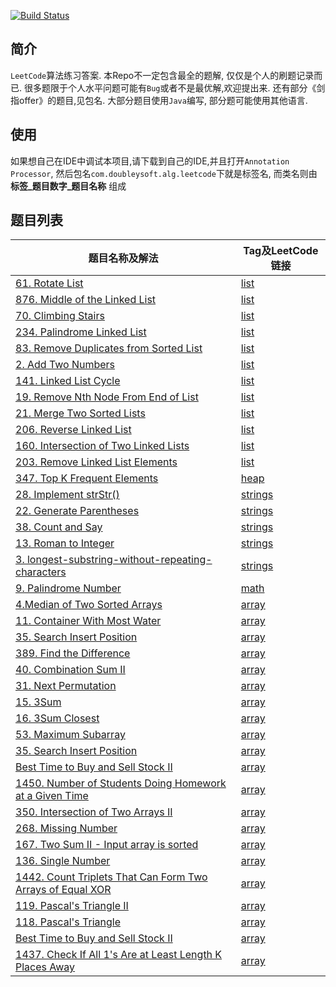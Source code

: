 
[![Build Status](https://travis-ci.org/AngusLean/leetcode_practice.svg?branch=master)](https://travis-ci.org/AngusLean/leetcode_practice)
## 简介
`LeetCode`算法练习答案. 本Repo不一定包含最全的题解, 仅仅是个人的刷题记录而已.
很多题限于个人水平问题可能有`Bug`或者不是最优解,欢迎提出来.
还有部分《剑指offer》的题目,见包名.
大部分题目使用`Java`编写, 部分题可能使用其他语言.

## 使用
如果想自己在IDE中调试本项目,请下载到自己的IDE,并且打开`Annotation Processor`,
然后包名`com.doubleysoft.alg.leetcode`下就是标签名, 而类名则由 **标签_题目数字_题目名称**
组成


## 题目列表

|题目名称及解法|Tag及LeetCode链接|
|---|----|
|[61. Rotate List](https://github.com/AngusLean/leetcode_practice/blob/master/src/main/java/com/doubleysoft/alg/leetcode/list/List_61_RotateList.java)|[list](https://leetcode.com/problems/rotate-list/) |
|[876. Middle of the Linked List](https://github.com/AngusLean/leetcode_practice/blob/master/src/main/java/com/doubleysoft/alg/leetcode/list/List_876_MiddleoftheLinkedList.java)|[list](https://leetcode.com/problems/middle-of-the-linked-list/) |
|[70. Climbing Stairs](https://github.com/AngusLean/leetcode_practice/blob/master/src/main/java/com/doubleysoft/alg/leetcode/list/List_70_ClimbingStairs.java)|[list](https://leetcode.com/problems/climbing-stairs/) |
|[234. Palindrome Linked List](https://github.com/AngusLean/leetcode_practice/blob/master/src/main/java/com/doubleysoft/alg/leetcode/list/List_234_PalindromeList.java)|[list](https://leetcode.com/problems/palindrome-linked-list/) |
|[83. Remove Duplicates from Sorted List](https://github.com/AngusLean/leetcode_practice/blob/master/src/main/java/com/doubleysoft/alg/leetcode/list/List_83_RemoveDuplicatesfromSortedList.java)|[list](https://leetcode.com/problems/remove-duplicates-from-sorted-list/) |
|[2. Add Two Numbers](https://github.com/AngusLean/leetcode_practice/blob/master/src/main/java/com/doubleysoft/alg/leetcode/list/List_02_AddTwoNumbers.java)|[list](https://leetcode.com/problems/add-two-numbers/) |
|[141. Linked List Cycle](https://github.com/AngusLean/leetcode_practice/blob/master/src/main/java/com/doubleysoft/alg/leetcode/list/List_141_LinkedListCycle.java)|[list](https://leetcode.com/problems/linked-list-cycle/) |
|[19. Remove Nth Node From End of List](https://github.com/AngusLean/leetcode_practice/blob/master/src/main/java/com/doubleysoft/alg/leetcode/list/List_19_RemoveNthNodeFromEndofList.java)|[list](https://leetcode.com/problems/remove-nth-node-from-end-of-list/) |
|[21. Merge Two Sorted Lists](https://github.com/AngusLean/leetcode_practice/blob/master/src/main/java/com/doubleysoft/alg/leetcode/list/List_21_MergeTwoSortedLists.java)|[list](https://leetcode.com/problems/merge-two-sorted-lists/) |
|[206. Reverse Linked List](https://github.com/AngusLean/leetcode_practice/blob/master/src/main/java/com/doubleysoft/alg/leetcode/list/List_206_ReverseLinkedList.java)|[list](https://leetcode.com/problems/reverse-linked-list/) |
|[160. Intersection of Two Linked Lists](https://github.com/AngusLean/leetcode_practice/blob/master/src/main/java/com/doubleysoft/alg/leetcode/list/List_160_IntersectionofTwoLinkedLists.java)|[list](https://leetcode.com/problems/intersection-of-two-linked-lists/) |
|[203. Remove Linked List Elements](https://github.com/AngusLean/leetcode_practice/blob/master/src/main/java/com/doubleysoft/alg/leetcode/list/List_203_RemoveLinkedListElements.java)|[list](https://leetcode.com/problems/remove-linked-list-elements/) |
|[347. Top K Frequent Elements](https://github.com/AngusLean/leetcode_practice/blob/master/src/main/java/com/doubleysoft/alg/leetcode/heap/QA_347_TopKFrequentElements.java)|[heap](https://leetcode.com/problems/top-k-frequent-elements/) |
|[28. Implement strStr()](https://github.com/AngusLean/leetcode_practice/blob/master/src/main/java/com/doubleysoft/alg/leetcode/strings/String_28_strStr.java)|[strings](https://leetcode.com/problems/implement-strstr/submissions/) |
|[22. Generate Parentheses](https://github.com/AngusLean/leetcode_practice/blob/master/src/main/java/com/doubleysoft/alg/leetcode/strings/String_22_GenerateParentheses.java)|[strings](https://leetcode.com/problems/generate-parentheses/) |
|[38. Count and Say](https://github.com/AngusLean/leetcode_practice/blob/master/src/main/java/com/doubleysoft/alg/leetcode/strings/String_38_CountAndSay.java)|[strings](https://leetcode.com/problems/count-and-say/) |
|[13. Roman to Integer](https://github.com/AngusLean/leetcode_practice/blob/master/src/main/java/com/doubleysoft/alg/leetcode/strings/String_13_RomantoInteger.java)|[strings](https://leetcode.com/problems/roman-to-integer/) |
|[3. longest-substring-without-repeating-characters](https://github.com/AngusLean/leetcode_practice/blob/master/src/main/java/com/doubleysoft/alg/leetcode/strings/String_3_LongestSubstringTest.java)|[strings](https://leetcode.com/problems/longest-substring-without-repeating-characters/) |
|[9. Palindrome Number](https://github.com/AngusLean/leetcode_practice/blob/master/src/main/java/com/doubleysoft/alg/leetcode/math/Math_9_PalindromeNumber.java)|[math](https://leetcode.com/problems/palindrome-number/submissions/) |
|[4.Median of Two Sorted Arrays](https://github.com/AngusLean/leetcode_practice/blob/master/src/main/java/com/doubleysoft/alg/leetcode/array/Array_4_MedianOfTwoSortedArrays.java)|[array](https://leetcode.com/problems/median-of-two-sorted-arrays/) |
|[11. Container With Most Water](https://github.com/AngusLean/leetcode_practice/blob/master/src/main/java/com/doubleysoft/alg/leetcode/array/Array_11_ContainerWithMostWater.java)|[array](https://leetcode.com/problems/container-with-most-water/) |
|[35. Search Insert Position](https://github.com/AngusLean/leetcode_practice/blob/master/src/main/java/com/doubleysoft/alg/leetcode/array/Array_35_SearchInsertPosition.java)|[array](https://leetcode.com/problems/search-insert-position/) |
|[389. Find the Difference](https://github.com/AngusLean/leetcode_practice/blob/master/src/main/java/com/doubleysoft/alg/leetcode/array/Array_389_FindtheDifference.java)|[array](https://leetcode.com/problems/find-the-difference/) |
|[40. Combination Sum II](https://github.com/AngusLean/leetcode_practice/blob/master/src/main/java/com/doubleysoft/alg/leetcode/array/Array_40_CombinationSum2.java)|[array](https://leetcode.com/problems/combination-sum-ii/) |
|[31. Next Permutation](https://github.com/AngusLean/leetcode_practice/blob/master/src/main/java/com/doubleysoft/alg/leetcode/array/Array_31_NextPermutation.java)|[array](https://leetcode.com/problems/next-permutation/) |
|[15. 3Sum](https://github.com/AngusLean/leetcode_practice/blob/master/src/main/java/com/doubleysoft/alg/leetcode/array/Array_15_3Sum.java)|[array](https://leetcode.com/problems/3sum/) |
|[16. 3Sum Closest](https://github.com/AngusLean/leetcode_practice/blob/master/src/main/java/com/doubleysoft/alg/leetcode/array/Array_16_3SumClosest.java)|[array](https://leetcode.com/problems/3sum-closest/) |
|[53. Maximum Subarray](https://github.com/AngusLean/leetcode_practice/blob/master/src/main/java/com/doubleysoft/alg/leetcode/array/Array_53_MaximumSubarray.java)|[array](https://leetcode.com/problems/maximum-subarray/) |
|[35. Search Insert Position](https://github.com/AngusLean/leetcode_practice/blob/master/src/main/java/com/doubleysoft/alg/leetcode/array/Array_39_CombinationSum.java)|[array](https://leetcode.com/problems/search-insert-position/) |
|[Best Time to Buy and Sell Stock II](https://github.com/AngusLean/leetcode_practice/blob/master/src/main/java/com/doubleysoft/alg/leetcode/array/Array_122_BestTimetoBuyandSellStockII.java)|[array](https://leetcode.com/problems/best-time-to-buy-and-sell-stock-ii/) |
|[1450. Number of Students Doing Homework at a Given Time](https://github.com/AngusLean/leetcode_practice/blob/master/src/main/java/com/doubleysoft/alg/leetcode/array/Array_1450_NumberofStudentsDoingHomeworkataGivenTime.java)|[array](https://leetcode.com/problems/number-of-students-doing-homework-at-a-given-time/) |
|[350. Intersection of Two Arrays II](https://github.com/AngusLean/leetcode_practice/blob/master/src/main/java/com/doubleysoft/alg/leetcode/array/Array_350_IntersectionoTwoArraysII.java)|[array](https://leetcode.com/problems/intersection-of-two-arrays-ii/) |
|[268. Missing Number](https://github.com/AngusLean/leetcode_practice/blob/master/src/main/java/com/doubleysoft/alg/leetcode/array/Array_268_MissingNumber.java)|[array](https://leetcode.com/problems/missing-number/) |
|[167. Two Sum II - Input array is sorted](https://github.com/AngusLean/leetcode_practice/blob/master/src/main/java/com/doubleysoft/alg/leetcode/array/Array_167_TwoSumSorted.java)|[array](https://leetcode.com/problems/two-sum-ii-input-array-is-sorted/) |
|[136. Single Number](https://github.com/AngusLean/leetcode_practice/blob/master/src/main/java/com/doubleysoft/alg/leetcode/array/Array_136_SingleNumber.java)|[array](https://leetcode.com/problems/single-number/) |
|[1442. Count Triplets That Can Form Two Arrays of Equal XOR](https://github.com/AngusLean/leetcode_practice/blob/master/src/main/java/com/doubleysoft/alg/leetcode/array/Array_1442_CountTripletsXOR.java)|[array](https://leetcode.com/problems/count-triplets-that-can-form-two-arrays-of-equal-xor/) |
|[119. Pascal's Triangle II](https://github.com/AngusLean/leetcode_practice/blob/master/src/main/java/com/doubleysoft/alg/leetcode/array/Array_119_PascalsTriangleII.java)|[array](https://leetcode.com/problems/pascals-triangle-ii/) |
|[118. Pascal's Triangle](https://github.com/AngusLean/leetcode_practice/blob/master/src/main/java/com/doubleysoft/alg/leetcode/array/Array_118_PascalsTriangle.java)|[array](https://leetcode.com/problems/pascals-triangle/) |
|[Best Time to Buy and Sell Stock II](https://github.com/AngusLean/leetcode_practice/blob/master/src/main/java/com/doubleysoft/alg/leetcode/array/Array_121_BestTimetoBuyandSellStock.java)|[array](https://leetcode.com/problems/best-time-to-buy-and-sell-stock-ii/) |
|[1437. Check If All 1's Are at Least Length K Places Away](https://github.com/AngusLean/leetcode_practice/blob/master/src/main/java/com/doubleysoft/alg/leetcode/array/Array_1437_LengthKPlacesAway.java)|[array](https://leetcode.com/problems/check-if-all-1s-are-at-least-length-k-places-away/) |
